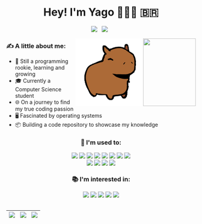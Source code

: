 <!--
Olá! Se você está lendo isso, provavelmente teve algum tipo de interesse em meu perfil.
Se você quiser usar este código para criar seu próprio perfil, fique à vontade!
A única coisa que peço é que você deixe o link para este repositório no seu perfil.
(e que substitua as informações com as suas, é claro)

Se você tiver alguma dúvida, pode me contatar pelo Discord, não tem problema.
-->

<!-- Título central -->
<h1 align="center">Hey! I'm Yago 👨🏻‍💻 🇧🇷</h1>

<!-- Seção de links para redes sociais ou contato -->
<!--
Coloque aqui os links para as suas redes sociais. Altere o "href" para o link que deseja usar
e o "src" para o ícone da rede social que deseja usar. Você pode encontrar todos os ícones
disponíveis em https://simpleicons.org/.
 -->
<div id="links" align="center" width="25">
  <a href="mailto:yagoprs.santoscontato@gmail.com"><img src="https://img.shields.io/badge/-Gmail-%23333?style=for-the-badge&logo=gmail&logoColor=white"></a> &nbsp;
  <a href="https://discordapp.com/users/405423872754712586"><img src="https://img.shields.io/badge/Discord-5865F2?style=for-the-badge&logo=discord&logoColor=white"></a> &nbsp;
</div>

<!-- Seção de introdução pessoal -->
<!--
Coloque aqui as suas informações pessoais. Eu recomendo que você faça um texto curto, mas
que seja o suficiente para que as pessoas saibam quem você é. Seja criativo!
 -->
<p id="bio"></p>

<!-- Imagens à direita -->
<!--
Coloque aqui as imagens que você deseja exibir à direita do seu perfil. Você pode colocar
quantas imagens quiser, mas eu recomendo que você não coloque mais do que 2. Você pode
também alterar o tamanho das imagens, mas eu recomendo que você não altere o tamanho
vertical das imagens, pois isso pode quebrar o layout do seu perfil.
 
Além disso, não utilize as mesmas imagens que eu estou usando aqui. Você pode encontrar
imagens gratuitas pela internet ou criar as suas próprias (como eu fiz).
 -->
<div id="image">
  <img src="assets/laptopLinux.gif" height="180" width="140" align="right"/>
  <img src="assets/capybara.gif" height="180" align="right"/>
</div>


<!-- Seção de informações pessoais -->
<!--
Coloque aqui as suas informações pessoais. Você pode colocar quantas informações quiser,
mas eu recomendo que você deixe o tamanho da lista proporcional ao tamanho da imagem que
você colocou ao lado dessa lista.

Aqui, você pode colocar informações como o seu nome, idade, localização, ou fazer como eu
e colocar informações mais pessoais, como hobbies, interesses, etc.
 -->
<div id="aboutme" align="left"> 
  <h3>✍ A little about me:</h3>
  <ul>
    <li>🌱 Still a programming rookie, learning and growing</li>
    <li>🎓 Currently a Computer Science student</li>
    <li>🌐 On a journey to find my true coding passion</li>
    <li>🖥️ Fascinated by operating systems</li>
    <li>📦 Building a code repository to showcase my knowledge</li>
  </ul>
</div>


<!-- Seção de habilidades e ferramentas -->
<!--
Coloque aqui as suas habilidades e ferramentas que você utiliza. Você pode colocar quantas
habilidades e ferramentas quiser. Eu recomendo colocar em grande quantidade mas não exagere.

Essa seção é dividida em duas partes: "I'm used to" e "I'm interested in".
-->
<div id="tech" align="center">
  <div id="skills">
    <!--
    Coloque aqui colocar as habilidades e ferramentas que você já utiliza ou tem mais
    experiência. Não tem problema colocar muitas, mostre o que você sabe!
    -->
    <h3>🧠 I'm used to:</h3>
    <!-- Deixe o "#" em href para tornar os links não clicáveis -->
    <a href="#"><img src="https://img.shields.io/badge/Python-blue?style=for-the-badge&logo=python&logoColor=white"></a>
    <a href="#"><img src="https://img.shields.io/badge/Java-orange?style=for-the-badge&logo=java&logoColor=white"></a>
    <a href="#"><img src="https://img.shields.io/badge/C-A8B9CC?style=for-the-badge&logo=c&logoColor=white"></a>
    <a href="#"><img src="https://img.shields.io/badge/C++-blue?style=for-the-badge&logo=c%2B%2B&logoColor=white"></a>
    <a href="#"><img src="https://img.shields.io/badge/Git-F05032?style=for-the-badge&logo=git&logoColor=white"></a>
    <a href="#"><img src="https://img.shields.io/badge/Bash-4EAA25?style=for-the-badge&logo=gnu-bash&logoColor=white"></a>
    <a href="#"><img src="https://img.shields.io/badge/Vim-019733?style=for-the-badge&logo=vim&logoColor=white"></a>
    <a href="#"><img src="https://img.shields.io/badge/VS%20Code-007ACC?style=for-the-badge&logo=visual-studio-code&logoColor=white"></a><br>
    <a href="#"><img src="https://img.shields.io/badge/Linux-FCC624?style=for-the-badge&logo=linux&logoColor=white"></a>
    <a href="#"><img src="https://img.shields.io/badge/Windows-0078D6?style=for-the-badge&logo=windows&logoColor=white"></a>
    <a href="#"><img src="https://img.shields.io/badge/Canva-00C4CC?style=for-the-badge&logo=canva&logoColor=white"></a>
    <a href="#"><img src="https://img.shields.io/badge/Notion-000000?style=for-the-badge&logo=notion&logoColor=white"></a>
  </div>
  
  <div id="interesting">
    <!--
    Coloque aqui as habilidades e ferramentas que você tem interesse em aprender. Aqui eu
    recomendo que você coloque poucas, mas que você REALMENTE tenha interesse em aprender.
    -->
    <h3>📚 I'm interested in:</h3>
    <!-- Deixe o "#" em href para tornar os links não clicáveis -->
    <a href="#"><img src="https://img.shields.io/badge/Raspberry%20Pi-C51A4A?style=for-the-badge&logo=raspberry-pi&logoColor=white"></a>
    <a href="#"><img src="https://img.shields.io/badge/Docker-2496ED?style=for-the-badge&logo=docker&logoColor=white"></a>
    <a href="#"><img src="https://img.shields.io/badge/Debian-A81D33?style=for-the-badge&logo=debian&logoColor=white"></a>
    <a href="#"><img src="https://img.shields.io/badge/Arch-1793D1?style=for-the-badge&logo=arch-linux&logoColor=white"></a>
    <a href="#"><img src="https://img.shields.io/badge/Kali-557C94?style=for-the-badge&logo=kali-linux&logoColor=white"></a>
  </div>
</div>

<br>

<!-- Seção de estatísticas -->
<!--
Aqui eu fiz uma seção de estatísticas para o meu perfil. Você pode fazer uma também, mas
eu recomendo que você não copie o meu código. Você pode pesquisar por outras formas de
fazer uma seção de estatísticas para o seu perfil.

Caso esteja se perguntando, sim, existem outras formas de fazer essa mesma seção de
estatísticas usando tables, mas fiquei com preguiça de fazer isso. Simples assim.

Caso insista em utilizar, você pode alterar o tema das estatísticas e o nome de usuário
para o seu nome de usuário do GitHub. Você pode encontrar mais temas em
https://github.com/vn7n24fzkq/github-profile-summary-cards
-->

| ![](http://github-profile-summary-cards.vercel.app/api/cards/stats?username=yagoprssantos&&theme=gruvbox) | ![](http://github-profile-summary-cards.vercel.app/api/cards/repos-per-language?username=yagoprssantos&hide=Html&&theme=gruvbox) | ![](http://github-profile-summary-cards.vercel.app/api/cards/most-commit-language?username=yagoprssantos&&theme=gruvbox) |
| :-: | :-: | :-: |

<!--
Bom, é isso! Espero que você tenha gostado do meu perfil e que tenha conseguido criar o
seu próprio perfil. Recomendo seriamente que você não copie o meu código, fazer o seu
próprio código é uma ótima forma de aprender e de sentir orgulho do seu trabalho.

Mas se você insistir em utilizar, não tem problema, eu não vou te impedir. Só peço que
você deixe o link para este repositório no seu perfil, é o mínimo que você pode fazer,
não é mesmo? ;)
-->
